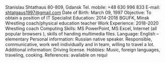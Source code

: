 Stanislau Shtathaus
80-809, Gdansk
Tel. mobile: +48 630 996 833
E-mail: shtatgaus1997@gmail.com
Date of Birth: March 09, 1997
Objective:
To obtain a position of IT Specialist
Education:
2014-2018
BGUFK, Minsk 
Wrestling coach/physical education teacher
Work Experience:
2018-2020
Wrestling coach
Computing Skills:
MS PowerPoint, MS Excel, Internet (all popular browsers ), skills of handing multimedia files.
Language:
English – elementary
Personal information:
Russian native speaker. Responsible, communicative, work well individually and in team, willing to travel a lot.
Additional information:
Driving license.
Hobbies:
Music, foreign languages, traveling, cooking.
References:
available on requl
